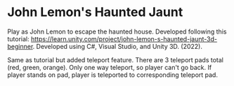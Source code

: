 # John Lemon's Haunted Jaunt
 
 Play as John Lemon to escape the haunted house. Developed following this tutorial: https://learn.unity.com/project/john-lemon-s-haunted-jaunt-3d-beginner. Developed using C#, Visual Studio, and Unity 3D. (2022).

Same as tutorial but added teleport feature.
There are 3 teleport pads total (red, green, orange).
Only one way teleport, so player can't go back.
If player stands on pad, player is teleported to corresponding teleport pad.
